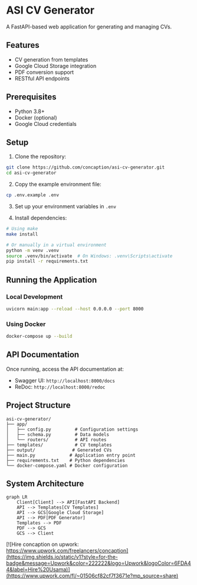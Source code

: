 # ASI CV Generator

A FastAPI-based web application for generating and managing CVs.

## Features

- CV generation from templates
- Google Cloud Storage integration
- PDF conversion support
- RESTful API endpoints

## Prerequisites

- Python 3.8+
- Docker (optional)
- Google Cloud credentials

## Setup

1. Clone the repository:
```bash
git clone https://github.com/concaption/asi-cv-generator.git
cd asi-cv-generator
```

2. Copy the example environment file:
```bash
cp .env.example .env
```

3. Set up your environment variables in `.env`

4. Install dependencies:
```bash
# Using make
make install

# Or manually in a virtual environment
python -m venv .venv
source .venv/bin/activate  # On Windows: .venv\Scripts\activate
pip install -r requirements.txt
```

## Running the Application

### Local Development
```bash
uvicorn main:app --reload --host 0.0.0.0 --port 8000
```

### Using Docker
```bash
docker-compose up --build
```

## API Documentation

Once running, access the API documentation at:
- Swagger UI: `http://localhost:8000/docs`
- ReDoc: `http://localhost:8000/redoc`

## Project Structure

```
asi-cv-generator/
├── app/
│   ├── config.py         # Configuration settings
│   ├── schema.py         # Data models
│   └── routers/          # API routes
├── templates/            # CV templates
├── output/              # Generated CVs
├── main.py             # Application entry point
├── requirements.txt    # Python dependencies
└── docker-compose.yaml # Docker configuration
```

## System Architecture

```mermaid
graph LR
    Client[Client] --> API[FastAPI Backend]
    API --> Templates[CV Templates]
    API --> GCS[Google Cloud Storage]
    API --> PDF[PDF Generator]
    Templates --> PDF
    PDF --> GCS
    GCS --> Client
```

[![Hire concaption on upwork: https://www.upwork.com/freelancers/concaption](https://img.shields.io/static/v1?style=for-the-badge&message=Upwork&color=222222&logo=Upwork&logoColor=6FDA44&label=Hire%20Usama)](https://www.upwork.com/fl/~01506cf82cf7f3671e?mp_source=share)